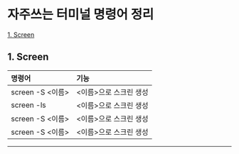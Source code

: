 # 자주쓰는 터미널 명령어 정리


  [1. Screen](#1.-Screen)



## 1. Screen <a name="1.-Sreen"></a>

|명령어|기능|
|:----|:----|
|screen -S <이름>|<이름>으로 스크린 생성|
|screen -ls|<이름>으로 스크린 생성|
|screen -S <이름>|<이름>으로 스크린 생성|
|screen -S <이름>|<이름>으로 스크린 생성|





---
